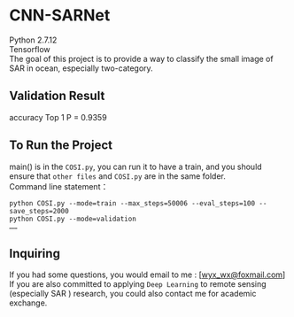 # CNN-SARNet
 Python 2.7.12    
 Tensorflow    
 The goal of this project is to provide a way to classify the small image of SAR in ocean, especially two-category.    

## Validation Result
 accuracy Top 1 P = 0.9359
## To Run the Project
  main() is in the `COSI.py`, you can run it to have a train, and you should ensure that `other files` and `COSI.py` are in the same folder.                
  Command line statement：    
  ```
  python COSI.py --mode=train --max_steps=50006 --eval_steps=100 --save_steps=2000
  python COSI.py --mode=validation
  ……
  ```
## Inquiring
   If you had some questions, you would email to me : [wyx_wx@foxmail.com]                
   If you are also committed to applying `Deep Learning` to remote sensing (especially SAR ) research, you could also contact me for academic exchange.
